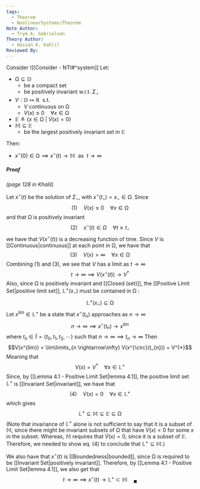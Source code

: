 ```yaml
---
tags:
  - Theorem
  - NonlinearSystems/Theorem
Note Author:
  - Trym A. Gabrielsen
Theory Author:
  - Hassan K. Kahlil
Reviewed By:
---
```

Consider ![[Consider - NTI#^system]]
Let:
- $\mathbb{\Omega} \subseteq \mathbb{D}$
	- be a compact set
	- be positively invariant w.r.t. $\Sigma_{\circ}$
- $V:\mathbb{D}\mapsto \mathbb{R} ~~\text{s.t.}$
	- $V$ continuous on $\mathbb{\Omega}$
	- $\dot{V}(x) \leq 0 \quad \forall x\in \mathbb{\Omega}$
- $\mathbb{E} \triangleq \{ x\in \mathbb{\Omega}~|~ \dot{V}(x) = 0\}$
- $\mathbb{M}\subseteq \mathbb{E}$
	- be the largest positively invariant set in $\mathbb{E}$

Then:
- $x^{\circ}(0)\in \mathbb{\Omega} \implies x^{\circ}(t) \rightarrow \mathbb{M} ~~\text{as}~~ t \rightarrow\infty$




##### Proof
*(page 128 in Khalil)*

Let $x^{\circ}(t)$ be the solution of $\Sigma_{\circ}$, with $x^{\circ}(t_{\circ}) = x_{\circ} \in \mathbb{\Omega}$.
Since 
$$(1)\quad \dot{V}(x) \leq 0 \quad \forall x\in \mathbb{\Omega}$$
and that $\mathbb{\Omega}$ is positively invariant
$$(2)\quad x^{\circ}(t) \in \mathbb{\Omega} \quad \forall t\geq t_{\circ}$$
we have that $V(x^{\circ}(t))$ is a decreasing function of time.
Since $V$ is [[Continuous|continuous]] at each point in $\mathbb{\Omega}$, we have that 
$$(3)\quad  V(x) > \infty \quad \forall x \in \mathbb{\Omega}$$
Combining $(1)$ and $(3)$, we see that $V$ has a limit as $t \rightarrow\infty$
$$t \rightarrow \infty \implies V(x^{\circ}(t)) \rightarrow V^*$$
Also, since $\mathbb{\Omega}$ is positively invariant and [[Closed (set)]], the [[Positive Limit Set|positive limit set]], $\mathbb{L}^{+}(x_{\circ})$ must be contained in $\mathbb{\Omega}$ :
$$\mathbb{L}^{+}(x_{\circ}) \subseteq \mathbb{\Omega}$$
Let $x^{lim} \in \mathbb{L}^{+}$ be a state that $x^{\circ}(t_{n})$ approaches as $n \rightarrow\infty$
$$n \rightarrow \infty \implies x^{\circ}(t_{n}) \rightarrow x^{lim}$$
where $t_{n}\in \bar{t} = \{t_{0},t_{1},t_{2},\cdots\}$ such that $n \rightarrow\infty \implies t_{n} \rightarrow \infty$
Then
$$V(x^{lim}) = \lim\limits_{n \rightarrow\infty} V(x^{\circ}(t_{n})) = V^{*}$$
Meaning that 
$$V(x) = V^{*} \quad \forall x\in \mathbb{L}^{+}$$
Since, by [[Lemma 4.1 - Positive Limit Set|lemma 4.1]], the positive limit set $\mathbb{L}^{+}$ is [[Invariant Set|invariant]], we have that 
$$(4) \quad \dot{V}(x) = 0 \quad\forall x\in \mathbb{L}^{+}$$
which gives
$$\mathbb{L}^{+}\subseteq \mathbb{M} \subseteq \mathbb{E} \subseteq \mathbb{\Omega}$$
(Note that invariance of $\mathbb{L}^{+}$ alone is not sufficient to say that it is a subset of $\mathbb{M}$, since there might be invariant subsets of $\mathbb{\Omega}$ that have $\dot{V}(x) < 0$ for some $x$ in the subset. Whereas, $\mathbb{M}$ requires that $\dot{V}(x) = 0$, since it is a subset of $\mathbb{E}$. Therefore, we needed to show eq. $(4)$ to conclude that $\mathbb{L}^{+} \subseteq \mathbb{M}$.)

We also have that $x^{\circ}(t)$ is [[Boundedness|bounded]], since $\mathbb{\Omega}$ is required to be [[Invariant Set|positively invariant]]. Therefore, by [[Lemma 4.1 - Positive Limit Set|lemma 4.1]], we also get that 
$$t \rightarrow\infty \implies x^{\circ}(t) \rightarrow \mathbb{L}^{+}\subset \mathbb{M} \quad _\blacksquare$$
